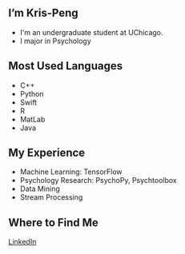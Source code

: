 ## I’m Kris-Peng
- I'm an undergraduate student at UChicago.
- I major in Psychology

## Most Used Languages
- C++
- Python
- Swift
- R
- MatLab
- Java

## My Experience
- Machine Learning: TensorFlow
- Psychology Research: PsychoPy, Psychtoolbox
- Data Mining
- Stream Processing

## Where to Find Me
[LinkedIn](www.linkedin.com/in/wanxin-peng)



